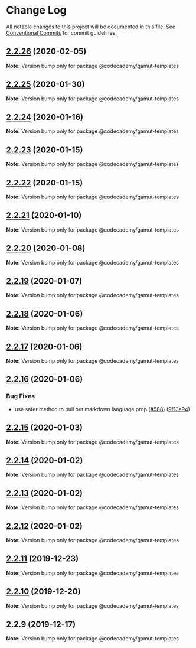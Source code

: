 # Change Log

All notable changes to this project will be documented in this file.
See [Conventional Commits](https://conventionalcommits.org) for commit guidelines.

## [2.2.26](https://github.com/Codecademy/client-modules/compare/@codecademy/gamut-templates@2.2.25...@codecademy/gamut-templates@2.2.26) (2020-02-05)

**Note:** Version bump only for package @codecademy/gamut-templates





## [2.2.25](https://github.com/Codecademy/client-modules/compare/@codecademy/gamut-templates@2.2.24...@codecademy/gamut-templates@2.2.25) (2020-01-30)

**Note:** Version bump only for package @codecademy/gamut-templates





## [2.2.24](https://github.com/Codecademy/client-modules/compare/@codecademy/gamut-templates@2.2.23...@codecademy/gamut-templates@2.2.24) (2020-01-16)

**Note:** Version bump only for package @codecademy/gamut-templates





## [2.2.23](https://github.com/Codecademy/client-modules/compare/@codecademy/gamut-templates@2.2.22...@codecademy/gamut-templates@2.2.23) (2020-01-15)

**Note:** Version bump only for package @codecademy/gamut-templates





## [2.2.22](https://github.com/Codecademy/client-modules/compare/@codecademy/gamut-templates@2.2.21...@codecademy/gamut-templates@2.2.22) (2020-01-15)

**Note:** Version bump only for package @codecademy/gamut-templates





## [2.2.21](https://github.com/Codecademy/client-modules/compare/@codecademy/gamut-templates@2.2.20...@codecademy/gamut-templates@2.2.21) (2020-01-10)

**Note:** Version bump only for package @codecademy/gamut-templates





## [2.2.20](https://github.com/Codecademy/client-modules/compare/@codecademy/gamut-templates@2.2.19...@codecademy/gamut-templates@2.2.20) (2020-01-08)

**Note:** Version bump only for package @codecademy/gamut-templates





## [2.2.19](https://github.com/Codecademy/client-modules/compare/@codecademy/gamut-templates@2.2.18...@codecademy/gamut-templates@2.2.19) (2020-01-07)

**Note:** Version bump only for package @codecademy/gamut-templates





## [2.2.18](https://github.com/Codecademy/client-modules/compare/@codecademy/gamut-templates@2.2.17...@codecademy/gamut-templates@2.2.18) (2020-01-06)

**Note:** Version bump only for package @codecademy/gamut-templates





## [2.2.17](https://github.com/Codecademy/client-modules/compare/@codecademy/gamut-templates@2.2.16...@codecademy/gamut-templates@2.2.17) (2020-01-06)

**Note:** Version bump only for package @codecademy/gamut-templates





## [2.2.16](https://github.com/Codecademy/client-modules/compare/@codecademy/gamut-templates@2.2.15...@codecademy/gamut-templates@2.2.16) (2020-01-06)


### Bug Fixes

* use safer method to pull out markdown language prop ([#588](https://github.com/Codecademy/client-modules/issues/588)) ([9f13a94](https://github.com/Codecademy/client-modules/commit/9f13a94))





## [2.2.15](https://github.com/Codecademy/client-modules/compare/@codecademy/gamut-templates@2.2.14...@codecademy/gamut-templates@2.2.15) (2020-01-03)

**Note:** Version bump only for package @codecademy/gamut-templates





## [2.2.14](https://github.com/Codecademy/client-modules/compare/@codecademy/gamut-templates@2.2.13...@codecademy/gamut-templates@2.2.14) (2020-01-02)

**Note:** Version bump only for package @codecademy/gamut-templates





## [2.2.13](https://github.com/Codecademy/client-modules/compare/@codecademy/gamut-templates@2.2.12...@codecademy/gamut-templates@2.2.13) (2020-01-02)

**Note:** Version bump only for package @codecademy/gamut-templates





## [2.2.12](https://github.com/Codecademy/client-modules/compare/@codecademy/gamut-templates@2.2.11...@codecademy/gamut-templates@2.2.12) (2020-01-02)

**Note:** Version bump only for package @codecademy/gamut-templates





## [2.2.11](https://github.com/Codecademy/client-modules/compare/@codecademy/gamut-templates@2.2.10...@codecademy/gamut-templates@2.2.11) (2019-12-23)

**Note:** Version bump only for package @codecademy/gamut-templates





## [2.2.10](https://github.com/Codecademy/client-modules/compare/@codecademy/gamut-templates@2.2.9...@codecademy/gamut-templates@2.2.10) (2019-12-20)

**Note:** Version bump only for package @codecademy/gamut-templates





## 2.2.9 (2019-12-17)

**Note:** Version bump only for package @codecademy/gamut-templates

